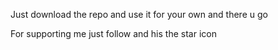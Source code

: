 Just download the repo and use it for your  own and there u go

For supporting me just follow and his the star icon
